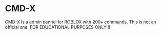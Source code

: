 # CMD-X
CMD-X Is a admin pannel for ROBLOX with 200+ commands. This is not an official one.
FOR EDUCATIONAL PURPOSES ONLY!!!
